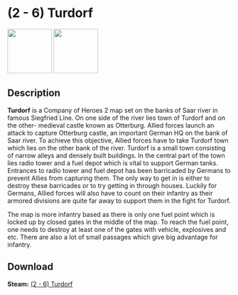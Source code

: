 # (2 - 6) Turdorf

<img src="https://steamuserimages-a.akamaihd.net/ugc/922543384702646971/867F053D57D4767A5F4E2399F36DE92A6C03AC8B/" width="100" height="100"> <img src="https://steamuserimages-a.akamaihd.net/ugc/922544233660951260/D92ACF92E2EE4D851492329292122D7F94F34CF6/" width="100" height="100">

## Description
**Turdorf** is a Company of Heroes 2 map set on the banks of Saar river in famous Siegfried Line. On one side of the river lies town of Turdorf and on the other- medieval castle known as Otterburg. Allied forces launch an attack to capture Otterburg castle, an important German HQ on the bank of Saar river. To achieve this objective, Allied forces have to take Turdorf town which lies on the other bank of the river. Turdorf is a small town consisting of narrow alleys and densely built buildings. In the central part of the town lies radio tower and a fuel depot which is vital to support German tanks. Entrances to radio tower and fuel depot has been barricaded by Germans to prevent Allies from capturing them. The only way to get in is either to destroy these barricades or to try getting in through houses. Luckily for Germans, Allied forces will also have to count on their infantry as their armored divisions are quite far away to support them in the fight for Turdorf.

The map is more infantry based as there is only one fuel point which is locked up by closed gates in the middle of the map. To reach the fuel point, one needs to destroy at least one of the gates with vehicle, explosives and etc. There are also a lot of small passages which give big advantage for infantry.

## Download

 **Steam:** [(2 - 6) Turdorf](https://steamcommunity.com/sharedfiles/filedetails/?id=1269540437)
